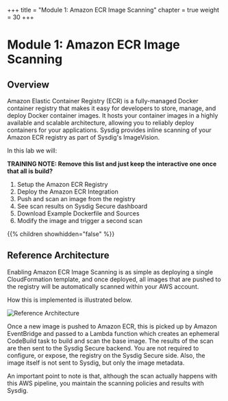 +++
title = "Module 1: Amazon ECR Image Scanning"
chapter = true
weight = 30
+++

# Module 1: Amazon ECR Image Scanning

## Overview

Amazon Elastic Container Registry (ECR) is a fully-managed Docker container registry that makes it easy for developers to store, manage, and deploy Docker container images. It hosts your container images in a highly available and scalable architecture, allowing you to reliably deploy containers for your applications.  Sysdig provides inline scanning of your Amazon ECR registry as part of Sysdig's ImageVision.  

In this lab we will:

**TRAINING NOTE: Remove this list and just keep the interactive one once that all is build?**


1. Setup the Amazon ECR Registry
2. Deploy the Amazon ECR Integration
3. Push and scan an image from the registry
4. See scan results on Sysdig Secure dashboard
5. Download Example Dockerfile and Sources
6. Modify the image and trigger a second scan

{{% children showhidden="false" %}}


## Reference Architecture

Enabling Amazon ECR Image Scanning is as simple as deploying a single CloudFormation template, and once deployed, all images that are pushed to the registry will be automatically scanned within your AWS account.

How this is implemented is illustrated below.

![Reference Architecture](/images/30_module_1/arch.png)

Once a new image is pushed to Amazon ECR, this is picked up by Amazon EventBridge and passed to a Lambda function which creates an ephemeral CodeBuild task to build and scan the base image.  The results of the scan are then sent to the Sysdig Secure backend.  You are not required to configure, or expose, the registry on the Sysdig Secure side. Also, the image itself is not sent to Sysdig, but only the image metadata.

An important point to note is that, although the scan actually happens with this AWS pipeline, you maintain the scanning policies and results with Sysdig.
